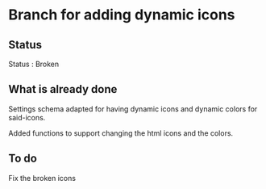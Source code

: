 # Branch for adding dynamic icons

## Status

Status : Broken

## What is already done

Settings schema adapted for having dynamic icons and dynamic colors for said-icons.

Added functions to support changing the html icons and the colors.

## To do

Fix the broken icons

